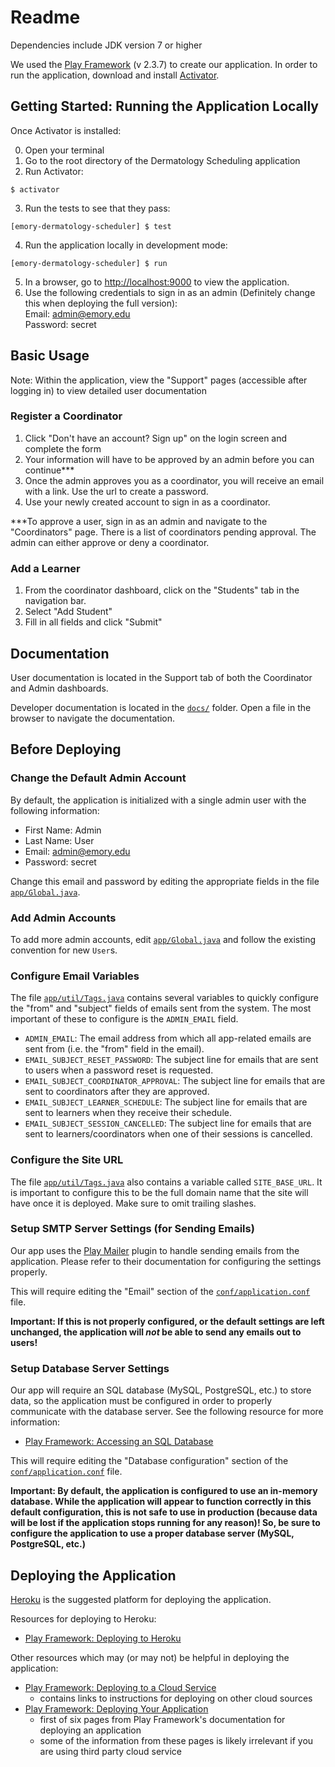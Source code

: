# Readme

Dependencies include JDK version 7 or higher

We used the [Play Framework](https://www.playframework.com/) (v 2.3.7) to create our application. In order to run the application, download and install [Activator](https://typesafe.com/activator/docs).


## Getting Started: Running the Application Locally

Once Activator is installed:

0. Open your terminal
1. Go to the root directory of the Dermatology Scheduling application
2. Run Activator:<br/>
```shell
$ activator
```
3. Run the tests to see that they pass:<br/>
```shell
[emory-dermatology-scheduler] $ test
```
4. Run the application locally in development mode:<br/>
```shell
[emory-dermatology-scheduler] $ run
```
5. In a browser, go to [http://localhost:9000](http://localhost:9000) to view the application.
6. Use the following credentials to sign in as an admin (Definitely change this when deploying the full version):<br/>
        Email: admin@emory.edu<br/>
        Password: secret


## Basic Usage

Note: Within the application, view the "Support" pages (accessible after logging in) to view detailed user documentation

### Register a Coordinator

1. Click "Don't have an account? Sign up" on the login screen and complete the form
2. Your information will have to be approved by an admin before you can continue***
3. Once the admin approves you as a coordinator, you will receive an email with a link. Use the url to create a password.
4. Use your newly created account to sign in as a coordinator.

***To approve a user, sign in as an admin and navigate to the "Coordinators" page. There is a list of coordinators pending approval. The admin can either approve or deny a coordinator. 


### Add a Learner

1. From the coordinator dashboard, click on the "Students" tab in the navigation bar. 
2. Select "Add Student"
3. Fill in all fields and click "Submit"


## Documentation

User documentation is located in the Support tab of both the Coordinator and Admin dashboards.

Developer documentation is located in the [`docs/`](docs/) folder.  Open a file in the browser to navigate the documentation.


## Before Deploying

### Change the Default Admin Account

By default, the application is initialized with a single admin user with the following information:

  * First Name: Admin
  * Last Name: User
  * Email: admin@emory.edu
  * Password: secret

Change this email and password by editing the appropriate fields in the file [`app/Global.java`].

### Add Admin Accounts

To add more admin accounts, edit [`app/Global.java`] and follow the existing convention for new `User`s.

[`app/Global.java`]: app/Global.java
[app/Global.java]: app/Global.java

### Configure Email Variables

The file [`app/util/Tags.java`] contains several variables to quickly configure the "from" and "subject" fields of emails sent from the system.  The most important of these to configure is the `ADMIN_EMAIL` field.

* `ADMIN_EMAIL`:  The email address from which all app-related emails are sent from (i.e. the "from" field in the email).
* `EMAIL_SUBJECT_RESET_PASSWORD`:  The subject line for emails that are sent to users when a password reset is requested.
* `EMAIL_SUBJECT_COORDINATOR_APPROVAL`:  The subject line for emails that are sent to coordinators after they are approved.
* `EMAIL_SUBJECT_LEARNER_SCHEDULE`:  The subject line for emails that are sent to learners when they receive their schedule.
* `EMAIL_SUBJECT_SESSION_CANCELLED`:  The subject line for emails that are sent to learners/coordinators when one of their sessions is cancelled.

### Configure the Site URL

The file [`app/util/Tags.java`] also contains a variable called `SITE_BASE_URL`.
It is important to configure this to be the full domain name that the site will have once it is deployed.
Make sure to omit trailing slashes.

[`app/util/Tags.java`]: app/util/Tags.java
[app/util/Tags.java]: app/util/Tags.java

### Setup SMTP Server Settings (for Sending Emails)

Our app uses the [Play Mailer](https://github.com/playframework/play-mailer) plugin to handle sending emails from the application.
Please refer to their documentation for configuring the settings properly.

This will require editing the "Email" section of the [`conf/application.conf`] file.

**Important: If this is not properly configured, or the default settings are left unchanged, the application will _not_ be able to send any emails out to users!**

### Setup Database Server Settings

Our app will require an SQL database (MySQL, PostgreSQL, etc.) to store data, so the application must be configured in order to properly communicate with the database server.
See the following resource for more information:

  * [Play Framework: Accessing an SQL Database](https://www.playframework.com/documentation/2.3.7/JavaDatabase)

This will require editing the "Database configuration" section of the [`conf/application.conf`] file.

**Important: By default, the application is configured to use an in-memory database.
While the application will appear to function correctly in this default configuration, this is not safe to use in production (because data will be lost if the application stops running for any reason)!
So, be sure to configure the application to use a proper database server (MySQL, PostgreSQL, etc.)**


## Deploying the Application

[Heroku](https://www.heroku.com/) is the suggested platform for deploying the application.

Resources for deploying to Heroku:

  * [Play Framework: Deploying to Heroku](https://www.playframework.com/documentation/2.3.7/ProductionHeroku)

Other resources which may (or may not) be helpful in deploying the application:

  * [Play Framework: Deploying to a Cloud Service](https://www.playframework.com/documentation/2.3.7/DeployingCloud)
    * contains links to instructions for deploying on other cloud sources
  * [Play Framework: Deploying Your Application](https://www.playframework.com/documentation/2.3.7/Production)
    * first of six pages from Play Framework's documentation for deploying an application
    * some of the information from these pages is likely irrelevant if you are using third party cloud service




[`conf/application.conf`]: conf/application.conf
[conf/application.conf]: conf/application.conf